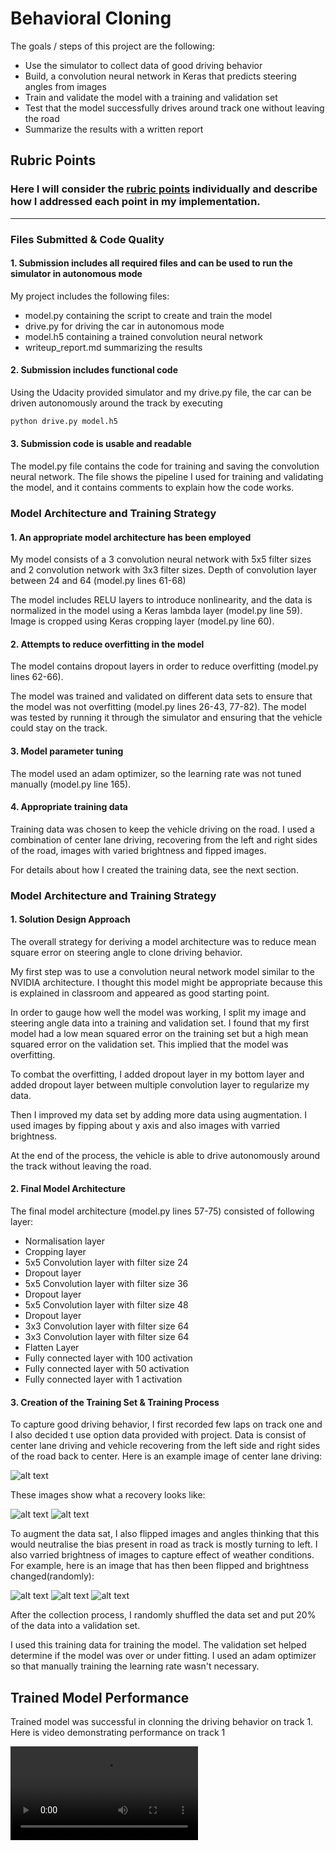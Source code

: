 # **Behavioral Cloning** 


The goals / steps of this project are the following:
* Use the simulator to collect data of good driving behavior
* Build, a convolution neural network in Keras that predicts steering angles from images
* Train and validate the model with a training and validation set
* Test that the model successfully drives around track one without leaving the road
* Summarize the results with a written report


[//]: # (Image References)

[image1]: ./report_images/recovery1.jpg "Recovery Image"
[image2]: ./report_images/recovery2.jpg "Recovery Image"
[image3]: ./report_images/centre.jpg "Centre Image"
[image4]: ./report_images/normal.jpg "Normal Image"
[image5]: ./report_images/flip.jpg "Flipped Image"
[image6]: ./report_images/hsv.jpg "Darker Image"

[video1]: ./run1.mp4 "Automated Driving"


## Rubric Points
### Here I will consider the [rubric points](https://review.udacity.com/#!/rubrics/1968/view) individually and describe how I addressed each point in my implementation.  

---
### Files Submitted & Code Quality

#### 1. Submission includes all required files and can be used to run the simulator in autonomous mode

My project includes the following files:
* model.py containing the script to create and train the model
* drive.py for driving the car in autonomous mode
* model.h5 containing a trained convolution neural network 
* writeup_report.md summarizing the results

#### 2. Submission includes functional code
Using the Udacity provided simulator and my drive.py file, the car can be driven autonomously around the track by executing 
```sh
python drive.py model.h5
```

#### 3. Submission code is usable and readable

The model.py file contains the code for training and saving the convolution neural network. The file shows the pipeline I used for training and validating the model, and it contains comments to explain how the code works.

### Model Architecture and Training Strategy

#### 1. An appropriate model architecture has been employed

My model consists of a 3 convolution neural network with 5x5 filter sizes and 2 convolution network with 3x3 filter sizes. Depth of convolution layer between 24 and 64 (model.py lines 61-68) 

The model includes RELU layers to introduce nonlinearity, and the data is normalized in the model using a Keras lambda layer (model.py line 59). Image is cropped using Keras cropping layer (model.py line 60). 

#### 2. Attempts to reduce overfitting in the model

The model contains dropout layers in order to reduce overfitting (model.py lines 62-66). 

The model was trained and validated on different data sets to ensure that the model was not overfitting (model.py lines 26-43, 77-82). The model was tested by running it through the simulator and ensuring that the vehicle could stay on the track.

#### 3. Model parameter tuning

The model used an adam optimizer, so the learning rate was not tuned manually (model.py line 165).

#### 4. Appropriate training data

Training data was chosen to keep the vehicle driving on the road. I used a combination of center lane driving, recovering from the left and right sides of the road, images with varied brightness and fipped images.

For details about how I created the training data, see the next section. 

### Model Architecture and Training Strategy

#### 1. Solution Design Approach

The overall strategy for deriving a model architecture was to reduce mean square error on steering angle to clone driving behavior.

My first step was to use a convolution neural network model similar to the NVIDIA architecture. I thought this model might be appropriate because this is explained in classroom and appeared as good starting point.

In order to gauge how well the model was working, I split my image and steering angle data into a training and validation set. I found that my first model had a low mean squared error on the training set but a high mean squared error on the validation set. This implied that the model was overfitting. 

To combat the overfitting, I added dropout layer in my bottom layer and added dropout layer between multiple convolution layer to regularize my data. 

Then I improved my data set by adding more data using augmentation. I used images by fipping about y axis and also images with varried brightness.

At the end of the process, the vehicle is able to drive autonomously around the track without leaving the road.

#### 2. Final Model Architecture

The final model architecture (model.py lines 57-75) consisted of following layer:
* Normalisation layer
* Cropping layer
* 5x5 Convolution layer with filter size 24
* Dropout layer
* 5x5 Convolution layer with filter size 36
* Dropout layer
* 5x5 Convolution layer with filter size 48
* Dropout layer
* 3x3 Convolution layer with filter size 64
* 3x3 Convolution layer with filter size 64
* Flatten Layer
* Fully connected layer with 100 activation
* Fully connected layer with 50 activation
* Fully connected layer with 1 activation


#### 3. Creation of the Training Set & Training Process

To capture good driving behavior, I first recorded few laps on track one and I also decided t use option data provided with project. Data is consist of center lane driving and vehicle recovering from the left side and right sides of the road back to center. Here is an example image of center lane driving:

![alt text][image3]

These images show what a recovery looks like:

![alt text][image1]
![alt text][image2]

To augment the data sat, I also flipped images and angles thinking that this would neutralise the bias present in road as track is mostly turning to left. I also varried brightness of images to capture effect of weather conditions. For example, here is an image that has then been flipped and brightness changed(randomly):

![alt text][image4]
![alt text][image5]
![alt text][image6]


After the collection process, I randomly shuffled the data set and put 20% of the data into a validation set. 

I used this training data for training the model. The validation set helped determine if the model was over or under fitting. I used an adam optimizer so that manually training the learning rate wasn't necessary.


## Trained Model Performance
Trained model was successful in clonning the driving behavior on track 1. Here is video demonstrating performance on track 1

![alt text][video1]